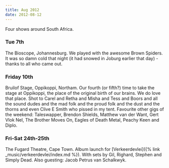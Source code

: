 ```yaml
---
title: Aug 2012
date: 2012-08-12
---
```


Four shows around South Africa.

### Tue 7th

The Bioscope, Johannesburg. We played with the awesome Brown Spiders. It was so damn cold that night (it had snowed in Joburg earlier that day) - thanks to all who came out.

### Friday 10th

Bruilof Stage, Oppikoppi, Northam. Our fourth (or fifth?) time to take the stage at Oppikoppi, the place of the original birth of our brains. We do love that place. Shot to Carel and Retha and Misha and Tess and Boors and all the sound dudes and the mad folk and the proud folk and the dust and the thorns and even Clive E Smith who pissed in my tent. Favourite other gigs of the weekend: Taleswapper, Brendon Shields, Matthew van der Want, Gert Vlok Nel, The Brother Moves On, Eagles of Death Metal, Peachy Keen and Diplo.

### Fri-Sat 24th-25th

The Fugard Theatre, Cape Town. Album launch for [Verkeerdevlei]({% link _music/verkeerdevlei/index.md %}). With sets by Gil, Righard, Stephen and Simply Dead. Also guesting: Jacob Petrus van Schalkwyk.
